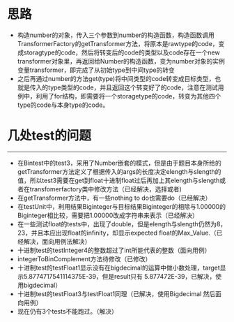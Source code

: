 # 思路
* 构造number的对象，传入三个参数到number的构造函数，构造函数调用TransformerFactory的getTransformer方法，将原本是rawtype的code，变成storagtype的code，然后将转变后的code的类型以及code存在一个new transformer对象里，再返回给Number的构造函数，变为number对象的实例变量transformer，即完成了从初始type到中间type的转变
* 之后再通过number的方法get(type)将中间类型的code转变成目标类型，也就是传入的type类型的code，并且返回这个转变好了的code，注意在测试用例中，利用了for结构，即需要将一个storagetype的code，转变为其他四个type的code与本身type的code。

# 几处test的问题

---
* 在Bintest中的test3，采用了Number嵌套的模式，但是由于题目本身所给的getTransformer方法定义了根据传入的args的长度决定elength与slength的值，所以test3需要在get到float十进制float过后再加上其elength与slength或者在transfomerfactory类中修改方法（已经解决，选择或者)
* 在getTransformer方法中，有一些nothing to do也需要do（已经解决）
* 在testUnit中，利用结果Biginteger与目标结果Biginteger的相除与1.00000的Biginteger相比较，需要把1.00000改成字符串来表示（已经解决）
* 在一些测试float的tests中，出现了double，但是elength与slength仍然为8，23，并且本应出现float的infinity，却显示expected float的Max_Value.（已经解决，面向用例法解决）
* 十进制test的testInteger4的整数超过了int所能代表的整数（面向用例）
* integerToBinComplement方法待修改（已修改）
* 十进制test的testFloat1显示没有在bigdecimal的运算中做小数处理，target显示5.8774717541114375E-39，但是result只有 5.877472E-39，已解决，使用bigdecimal）
* 十进制test的testFloat3与testFloat1同理（已解决，使用Bigdecimal 然后面向用例）
* 现在仍有3个tests不能跑过。（解决）

